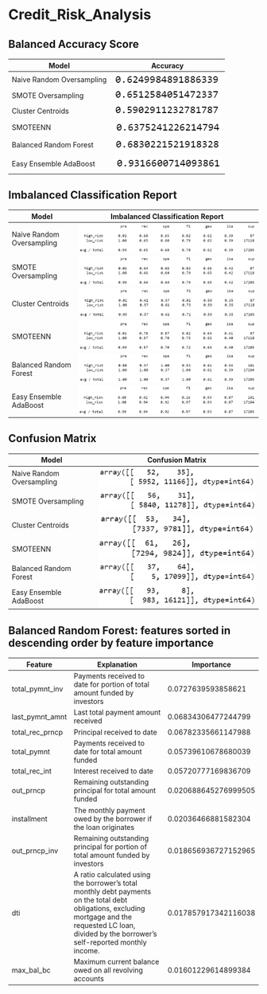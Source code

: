 # Credit_Risk_Analysis

## Balanced Accuracy Score

Model|Accuracy
---|---
Naive Random Oversampling|![](./analysis/nro_acc.png)
SMOTE Oversampling|![](./analysis/so_acc.png)
Cluster Centroids|![](./analysis/cc_acc.png)
SMOTEENN|![](./analysis/s_acc.png)
Balanced Random Forest|![](./analysis/brf_acc.png)
Easy Ensemble AdaBoost|![](./analysis/eea_acc.png)

## Imbalanced Classification Report

Model|Imbalanced Classification Report
---|---
Naive Random Oversampling|![](./analysis/nro_icr.png)
SMOTE Oversampling|![](./analysis/so_icr.png)
Cluster Centroids|![](./analysis/cc_icr.png)
SMOTEENN|![](./analysis/s_icr.png)
Balanced Random Forest|![](./analysis/brf_icr.png)
Easy Ensemble AdaBoost|![](./analysis/eea_icr.png)

## Confusion Matrix

Model|Confusion Matrix
---|---
Naive Random Oversampling|![](./analysis/nro_cm.png)
SMOTE Oversampling|![](./analysis/so_cm.png)
Cluster Centroids|![](./analysis/cc_cm.png)
SMOTEENN|![](./analysis/s_cm.png)
Balanced Random Forest|![](./analysis/bfr_cm.png)
Easy Ensemble AdaBoost|![](./analysis/eea_cm.png)

## Balanced Random Forest: features sorted in descending order by feature importance

Feature|Explanation|Importance
---|---|---
total_pymnt_inv|Payments received to date for portion of total amount funded by investors|0.0727639593858621
last_pymnt_amnt|Last total payment amount received|0.06834306477244799
total_rec_prncp|Principal received to date|0.06782335661147988
total_pymnt|Payments received to date for total amount funded|0.05739610678680039
total_rec_int|Interest received to date|0.05720777169836709
out_prncp|Remaining outstanding principal for total amount funded|0.020688645276999505
installment|The monthly payment owed by the borrower if the loan originates|0.02036466881582304
out_prncp_inv|Remaining outstanding principal for portion of total amount funded by investors|0.018656936727152965
dti|A ratio calculated using the borrower’s total monthly debt payments on the total debt obligations, excluding mortgage and the requested LC loan, divided by the borrower’s self-reported monthly income.|0.017857917342116038
max_bal_bc|Maximum current balance owed on all revolving accounts|0.01601229614899384
